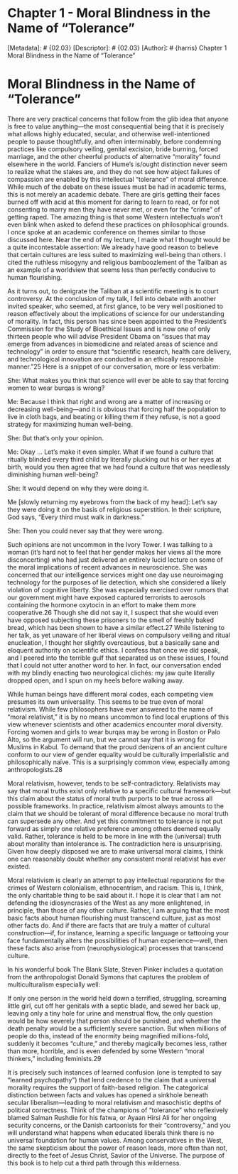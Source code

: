 # Chapter 1 - Moral Blindness in the Name of “Tolerance”
[Metadata]: # {02.03}
[Descriptor]: # {02.03}
[Author]: # {harris}
Chapter 1
Moral Blindness in the Name of “Tolerance”
# Moral Blindness in the Name of “Tolerance”
There are very practical concerns that follow from the glib idea that anyone is
free to value anything—the most consequential being that it is precisely what
allows highly educated, secular, and otherwise well-intentioned people to pause
thoughtfully, and often interminably, before condemning practices like
compulsory veiling, genital excision, bride burning, forced marriage, and the
other cheerful products of alternative “morality” found elsewhere in the world.
Fanciers of Hume’s is/ought distinction never seem to realize what the stakes
are, and they do not see how abject failures of compassion are enabled by this
intellectual “tolerance” of moral difference. While much of the debate on these
issues must be had in academic terms, this is not merely an academic debate.
There are girls getting their faces burned off with acid at this moment for
daring to learn to read, or for not consenting to marry men they have never
met, or even for the “crime” of getting raped. The amazing thing is that some
Western intellectuals won’t even blink when asked to defend these practices on
philosophical grounds. I once spoke at an academic conference on themes similar
to those discussed here. Near the end of my lecture, I made what I thought
would be a quite incontestable assertion: We already have good reason to
believe that certain cultures are less suited to maximizing well-being than
others. I cited the ruthless misogyny and religious bamboozlement of the
Taliban as an example of a worldview that seems less than perfectly conducive
to human flourishing.

As it turns out, to denigrate the Taliban at a scientific meeting is to court
controversy. At the conclusion of my talk, I fell into debate with another
invited speaker, who seemed, at first glance, to be very well positioned to
reason effectively about the implications of science for our understanding of
morality. In fact, this person has since been appointed to the President’s
Commission for the Study of Bioethical Issues and is now one of only thirteen
people who will advise President Obama on “issues that may emerge from advances
in biomedicine and related areas of science and technology” in order to ensure
that “scientific research, health care delivery, and technological innovation
are conducted in an ethically responsible manner.”25 Here is a snippet of our
conversation, more or less verbatim:



She: What makes you think that science will ever be able to say that forcing
women to wear burqas is wrong?



Me: Because I think that right and wrong are a matter of increasing or
decreasing well-being—and it is obvious that forcing half the population to
live in cloth bags, and beating or killing them if they refuse, is not a good
strategy for maximizing human well-being.



She: But that’s only your opinion.



Me: Okay … Let’s make it even simpler. What if we found a culture that ritually
blinded every third child by literally plucking out his or her eyes at birth,
would you then agree that we had found a culture that was needlessly
diminishing human well-being?



She: It would depend on why they were doing it.



Me [slowly returning my eyebrows from the back of my head]: Let’s say they were
doing it on the basis of religious superstition. In their scripture, God says,
“Every third must walk in darkness.”



She: Then you could never say that they were wrong.

Such opinions are not uncommon in the Ivory Tower. I was talking to a woman
(it’s hard not to feel that her gender makes her views all the more
disconcerting) who had just delivered an entirely lucid lecture on some of the
moral implications of recent advances in neuroscience. She was concerned that
our intelligence services might one day use neuroimaging technology for the
purposes of lie detection, which she considered a likely violation of cognitive
liberty. She was especially exercised over rumors that our government might
have exposed captured terrorists to aerosols containing the hormone oxytocin in
an effort to make them more cooperative.26 Though she did not say it, I suspect
that she would even have opposed subjecting these prisoners to the smell of
freshly baked bread, which has been shown to have a similar effect.27 While
listening to her talk, as yet unaware of her liberal views on compulsory
veiling and ritual enucleation, I thought her slightly overcautious, but a
basically sane and eloquent authority on scientific ethics. I confess that once
we did speak, and I peered into the terrible gulf that separated us on these
issues, I found that I could not utter another word to her. In fact, our
conversation ended with my blindly enacting two neurological clichés: my jaw
quite literally dropped open, and I spun on my heels before walking away.





While human beings have different moral codes, each competing view presumes its
own universality. This seems to be true even of moral relativism. While few
philosophers have ever answered to the name of “moral relativist,” it is by no
means uncommon to find local eruptions of this view whenever scientists and
other academics encounter moral diversity. Forcing women and girls to wear
burqas may be wrong in Boston or Palo Alto, so the argument will run, but we
cannot say that it is wrong for Muslims in Kabul. To demand that the proud
denizens of an ancient culture conform to our view of gender equality would be
culturally imperialistic and philosophically naïve. This is a surprisingly
common view, especially among anthropologists.28

Moral relativism, however, tends to be self-contradictory. Relativists may say
that moral truths exist only relative to a specific cultural framework—but this
claim about the status of moral truth purports to be true across all possible
frameworks. In practice, relativism almost always amounts to the claim that we
should be tolerant of moral difference because no moral truth can supersede any
other. And yet this commitment to tolerance is not put forward as simply one
relative preference among others deemed equally valid. Rather, tolerance is
held to be more in line with the (universal) truth about morality than
intolerance is. The contradiction here is unsurprising. Given how deeply
disposed we are to make universal moral claims, I think one can reasonably
doubt whether any consistent moral relativist has ever existed.

Moral relativism is clearly an attempt to pay intellectual reparations for the
crimes of Western colonialism, ethnocentrism, and racism. This is, I think, the
only charitable thing to be said about it. I hope it is clear that I am not
defending the idiosyncrasies of the West as any more enlightened, in principle,
than those of any other culture. Rather, I am arguing that the most basic facts
about human flourishing must transcend culture, just as most other facts do.
And if there are facts that are truly a matter of cultural construction—if, for
instance, learning a specific language or tattooing your face fundamentally
alters the possibilities of human experience—well, then these facts also arise
from (neurophysiological) processes that transcend culture.

In his wonderful book The Blank Slate, Steven Pinker includes a quotation from
the anthropologist Donald Symons that captures the problem of multiculturalism
especially well:



If only one person in the world held down a terrified, struggling, screaming
little girl, cut off her genitals with a septic blade, and sewed her back up,
leaving only a tiny hole for urine and menstrual flow, the only question would
be how severely that person should be punished, and whether the death penalty
would be a sufficiently severe sanction. But when millions of people do this,
instead of the enormity being magnified millions-fold, suddenly it becomes
“culture,” and thereby magically becomes less, rather than more, horrible, and
is even defended by some Western “moral thinkers,” including feminists.29



It is precisely such instances of learned confusion (one is tempted to say
“learned psychopathy”) that lend credence to the claim that a universal
morality requires the support of faith-based religion. The categorical
distinction between facts and values has opened a sinkhole beneath secular
liberalism—leading to moral relativism and masochistic depths of political
correctness. Think of the champions of “tolerance” who reflexively blamed
Salman Rushdie for his fatwa, or Ayaan Hirsi Ali for her ongoing security
concerns, or the Danish cartoonists for their “controversy,” and you will
understand what happens when educated liberals think there is no universal
foundation for human values. Among conservatives in the West, the same
skepticism about the power of reason leads, more often than not, directly to
the feet of Jesus Christ, Savior of the Universe. The purpose of this book is
to help cut a third path through this wilderness.

